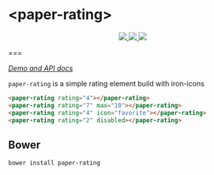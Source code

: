 # \<paper-rating\>
<p align="center">
    <a href="https://beta.webcomponents.org/element/mgibas/paper-rating">
        <img src="https://img.shields.io/badge/webcomponents.org-published-blue.svg"></img>
    </a>
    <a href="https://www.gitcheese.com/donate/users/530319/repos/75494080">
        <img src="https://s3.amazonaws.com/gitcheese-ui-master/images/badge.svg"></img>
    </a>
    <a href="https://github.com/salte-io/paper-rating">
        <img src="https://img.shields.io/bower/v/paper-rating.svg"></img>
    </a>
</p>

===

_[Demo and API docs](https://mgibas.github.io/paper-rating/components/paper-rating/)_

`paper-rating` is a simple rating element build with iron-icons

<!--
```
<custom-element-demo>
  <template>
    <script src="../webcomponentsjs/webcomponents-lite.js"></script>
    <link rel="import" href="../iron-demo-helpers/demo-pages-shared-styles.html">
    <link rel="import" href="../iron-demo-helpers/demo-snippet.html">
    <link rel="import" href="paper-rating.html">
    <next-code-block>
        <demo-snippet>
            <template>
                <paper-rating rating="4"></paper-rating>
            </template>
        </demo-snippet>
        <demo-snippet>
            <template>
                <paper-rating rating="7" max="10"></paper-rating>
            </template>
        </demo-snippet>
        <demo-snippet>
            <template>
                <paper-rating rating="2" disabled></paper-rating>
            </template>
        </demo-snippet>
        <demo-snippet>
            <template>
                <paper-rating rating="4" icon="favorite"></paper-rating>
                <paper-rating rating="4" icon="thumb-up"></paper-rating>
                <paper-rating rating="4" icon="android"></paper-rating>
            </template>
        </demo-snippet>
    </next-code-block>
  </template>
</custom-element-demo>
```
-->
```html
<paper-rating rating="4"></paper-rating>
<paper-rating rating="7" max="10"></paper-rating>
<paper-rating rating="4" icon="favorite"></paper-rating>
<paper-rating rating="2" disabled></paper-rating>
```

## Bower

```
bower install paper-rating
```
